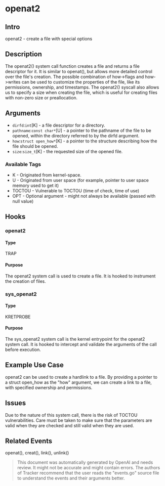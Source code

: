 
# openat2

## Intro
openat2 - create a file with special options

## Description
The openat2() system call function creates a file and returns a file descriptor for it. It is similar to openat(), but allows more detailed control over the file's creation. The possible combination of how->flags and how->writes can be used to customize the properties of the file, like its permissions, ownership, and timestamps. The openat2() syscall also allows us to specify a size when creating the file, which is useful for creating files with non-zero size or preallocation.

## Arguments
* `dirfd`:`int`[K] - a file descriptor for a directory.
* `pathname`:`const char*`[U] - a pointer to the pathname of the file to be opened, within the directory referred to by the dirfd argument.
* `how`:`struct open_how*`[K] - a pointer to the structure describing how the file should be opened.
* `size`:`size_t`[K] - the requested size of the opened file.

### Available Tags
* K - Originated from kernel-space.
* U - Originated from user space (for example, pointer to user space memory used to get it)
* TOCTOU - Vulnerable to TOCTOU (time of check, time of use)
* OPT - Optional argument - might not always be available (passed with null value)

## Hooks
### openat2
#### Type
TRAP
#### Purpose
The openat2 system call is used to create a file. It is hooked to instrument the creation of files.

### sys_openat2
#### Type
KRETPROBE 
#### Purpose
The sys_openat2 system call is the kernel entrypoint for the openat2 system call. It is hooked to intercept and validate the arguments of the call before execution.

## Example Use Case
openat2 can be used to create a hardlink to a file. By providing a pointer to a struct open_how as the "how" argument, we can create a link to a file, with specified ownership and permissions.

## Issues
Due to the nature of this system call, there is the risk of TOCTOU vulnerabilities. Care must be taken to make sure that the parameters are valid when they are checked and still valid when they are used.

## Related Events
openat(), creat(), link(), unlink()

> This document was automatically generated by OpenAI and needs review. It might
> not be accurate and might contain errors. The authors of Tracker recommend that
> the user reads the "events.go" source file to understand the events and their
> arguments better.
